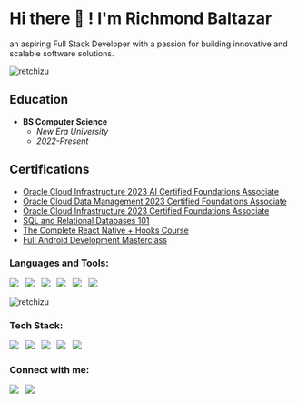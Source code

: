 # Hi there 👋 ! I'm Richmond Baltazar

an aspiring Full Stack Developer with a passion for building innovative and scalable software solutions. 
<p align="left"> <img src="https://komarev.com/ghpvc/?username=retchizu&label=Profile%20views&color=0e75b6&style=flat" alt="retchizu" /> </p>

## Education
- **BS Computer Science**
  - *New Era University*
  - *2022-Present*

## Certifications
- [Oracle Cloud Infrastructure 2023 AI Certified Foundations Associate](https://catalog-education.oracle.com/pls/certview/sharebadge?id=B64AD4122B5DCC6442D85E1653592E45778023B73CDA5E3B1DC682F4E1443B73)
- [Oracle Cloud Data Management 2023 Certified Foundations Associate](https://catalog-education.oracle.com/pls/certview/sharebadge?id=FC825EC249A26539EEEA5993BA8971DBAE5F990293E3C426AA39C347B9863787)
- [Oracle Cloud Infrastructure 2023 Certified Foundations Associate](https://catalog-education.oracle.com/pls/certview/sharebadge?id=DE5065274D0F414BDF837CE3B4471F02200A8B3B1299C2BA83EF8433AB4DD6D2)
- [SQL and Relational Databases 101](https://courses.cognitiveclass.ai/certificates/2ecaedcfbf3e40cca12cb5e48e55308a)
- [The Complete React Native + Hooks Course](https://www.udemy.com/certificate/UC-0c988628-dd45-4ebf-99cc-15660bfb60e2/)
- [Full Android Development Masterclass](https://www.udemy.com/certificate/UC-3f9dace2-fbcb-42df-ae10-261f84bb8678/)

<h3 align="left">Languages and Tools:</h3>
<p align="left"> 
  <img src="https://img.shields.io/badge/JavaScript-323330?style=for-the-badge&logo=javascript&logoColor=F7DF1E"/> &nbsp <img src="https://img.shields.io/badge/TypeScript-007ACC?style=for-the-badge&logo=typescript&logoColor=white"/>
  &nbsp <img src="https://img.shields.io/badge/MySQL-005C84?style=for-the-badge&logo=mysql&logoColor=white"/> &nbsp <img src="https://img.shields.io/badge/GIT-E44C30?style=for-the-badge&logo=git&logoColor=white"> &nbsp <img src="https://img.shields.io/badge/Postman-FF6C37?style=for-the-badge&logo=Postman&logoColor=white"/> &nbsp <img src="https://img.shields.io/badge/Expo-1B1F23?style=for-the-badge&logo=expo&logoColor=white"/> </p>
  <p><img align="center" src="https://github-readme-stats.vercel.app/api/top-langs?username=retchizu&show_icons=true&locale=en&layout=compact" alt="retchizu" /> 
  
</p>

<h3 align="left">Tech Stack:</h3>
<P>
  <img src="https://img.shields.io/badge/Express%20js-000000?style=for-the-badge&logo=express&logoColor=white"/> &nbsp <img src="https://img.shields.io/badge/Node%20js-339933?style=for-the-badge&logo=nodedotjs&logoColor=white"/>
  &nbsp <img src="https://img.shields.io/badge/firebase-ffca28?style=for-the-badge&logo=firebase&logoColor=black"/> &nbsp <img src="https://img.shields.io/badge/React_Native-20232A?style=for-the-badge&logo=react&logoColor=61DAFB"/>
  &nbsp <img src="https://img.shields.io/badge/MongoDB-4EA94B?style=for-the-badge&logo=mongodb&logoColor=white"/>
</P>


<h3 align="left">Connect with me:</h3>
<p align="left">
<a href="https://fb.com/rchmndbltzr" target="blank"> <img src="https://img.shields.io/badge/Facebook-1877F2?style=for-the-badge&logo=facebook&logoColor=white"/></a> &nbsp
<a href="https://www.linkedin.com/in/richmond-baltazar-89b00b120/"> <img src="https://img.shields.io/badge/LinkedIn-0077B5?style=for-the-badge&logo=linkedin&logoColor=white"/> </a>
</p>
